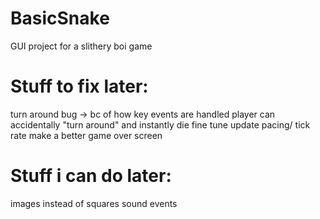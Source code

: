 # BasicSnake
GUI project for a slithery boi game
# Stuff to fix later:
turn around bug -> bc of how key events are handled player can accidentally "turn around" and instantly die
fine tune update pacing/ tick rate
make a better game over screen

# Stuff i can do later:
images instead of squares
sound events
